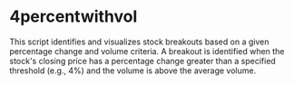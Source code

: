 # 4percentwithvol
This script identifies and visualizes stock breakouts based on a given percentage change and volume criteria. A breakout is identified when the stock's closing price has a percentage change greater than a specified threshold (e.g., 4%) and the volume is above the average volume.
